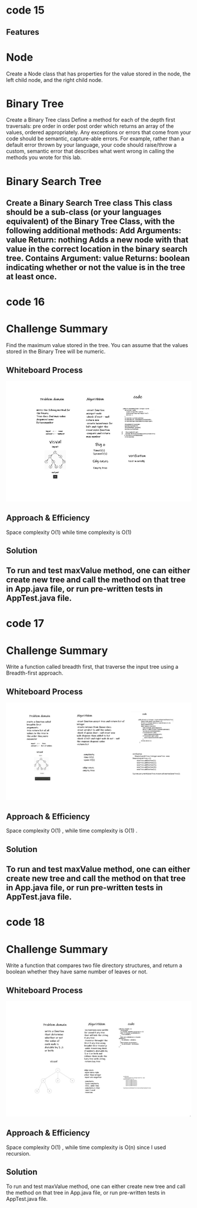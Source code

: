 # code 15
## Features

# Node
   Create a Node class that has properties for the value stored in the node, the left child node, and the right child node.
# Binary Tree
   Create a Binary Tree class
   Define a method for each of the depth first traversals:
   pre order
   in order
   post order which returns an array of the values, ordered appropriately.
   Any exceptions or errors that come from your code should be semantic, capture-able errors. For example, rather than a default error thrown by your language, your code should raise/throw a custom, semantic error that describes what went wrong in calling the methods you wrote for this lab.
# Binary Search Tree
   Create a Binary Search Tree class This class should be a sub-class (or your languages equivalent) of the Binary Tree Class, with the following additional methods:
   Add Arguments: value Return: nothing Adds a new node with that value in the correct location in the binary search tree.
   Contains Argument: value Returns: boolean indicating whether or not the value is in the tree at least once.
   ------------------------------------------------------------------------------------------
# code 16
# Challenge Summary
Find the maximum value stored in the tree. You can assume that the values stored in the Binary Tree will be numeric.

## Whiteboard Process
![code16](code16.jpg)

## Approach & Efficiency
Space complexity O(1)  while time complexity is O(1) 
## Solution
To run and test maxValue method, one can either create new tree and call the method on that tree in App.java file, or run pre-written tests in AppTest.java file.
--------------------------------------------------------------------------------------
# code 17
# Challenge Summary
Write a function called breadth first, that traverse the input tree using a Breadth-first approach.

## Whiteboard Process
![code17](code17.jpg)

## Approach & Efficiency
Space complexity O(1) , while time complexity is O(1) .
## Solution
To run and test maxValue method, one can either create new tree and call the method on that tree in App.java file, or run pre-written tests in AppTest.java file.
--------------------------------------------------------------------------------
# code 18
# Challenge Summary
Write a function that compares two file directory structures, and return a boolean whether they have same number of leaves or not.
## Whiteboard Process
![code18](code18.jpg)

## Approach & Efficiency
Space complexity O(1) , while time complexity is O(n) since I used recursion.
## Solution
To run and test maxValue method, one can either create new tree and call the method on that tree in App.java file, or run pre-written tests in AppTest.java file.